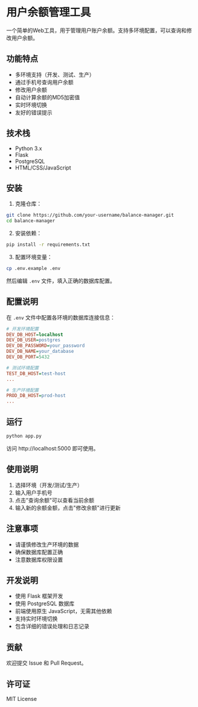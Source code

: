 # 用户余额管理工具

一个简单的Web工具，用于管理用户账户余额。支持多环境配置，可以查询和修改用户余额。

## 功能特点

- 多环境支持（开发、测试、生产）
- 通过手机号查询用户余额
- 修改用户余额
- 自动计算余额的MD5加密值
- 实时环境切换
- 友好的错误提示

## 技术栈

- Python 3.x
- Flask
- PostgreSQL
- HTML/CSS/JavaScript

## 安装

1. 克隆仓库：
```bash
git clone https://github.com/your-username/balance-manager.git
cd balance-manager
```

2. 安装依赖：
```bash
pip install -r requirements.txt
```

3. 配置环境变量：
```bash
cp .env.example .env
```
然后编辑 `.env` 文件，填入正确的数据库配置。

## 配置说明

在 `.env` 文件中配置各环境的数据库连接信息：

```ini
# 开发环境配置
DEV_DB_HOST=localhost
DEV_DB_USER=postgres
DEV_DB_PASSWORD=your_password
DEV_DB_NAME=your_database
DEV_DB_PORT=5432

# 测试环境配置
TEST_DB_HOST=test-host
...

# 生产环境配置
PROD_DB_HOST=prod-host
...
```

## 运行

```bash
python app.py
```

访问 http://localhost:5000 即可使用。

## 使用说明

1. 选择环境（开发/测试/生产）
2. 输入用户手机号
3. 点击"查询余额"可以查看当前余额
4. 输入新的余额金额，点击"修改余额"进行更新

## 注意事项

- 请谨慎修改生产环境的数据
- 确保数据库配置正确
- 注意数据库权限设置

## 开发说明

- 使用 Flask 框架开发
- 使用 PostgreSQL 数据库
- 前端使用原生 JavaScript，无需其他依赖
- 支持实时环境切换
- 包含详细的错误处理和日志记录

## 贡献

欢迎提交 Issue 和 Pull Request。

## 许可证

MIT License 